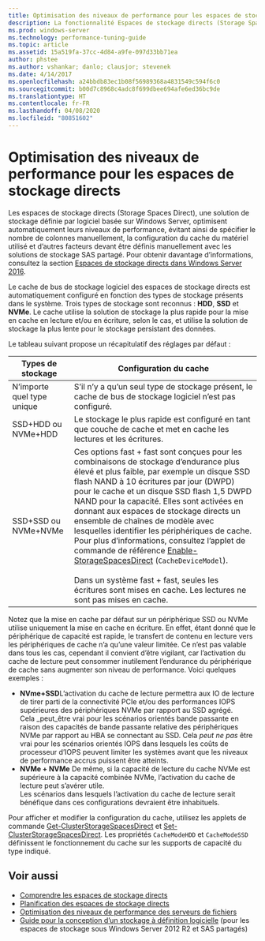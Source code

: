 ```yaml
---
title: Optimisation des niveaux de performance pour les espaces de stockage directs
description: La fonctionnalité Espaces de stockage directs (Storage Spaces Direct) adapte automatiquement son niveau de performance en fonction de la configuration du cache du matériel que vous utilisez, comme décrit dans cette rubrique.
ms.prod: windows-server
ms.technology: performance-tuning-guide
ms.topic: article
ms.assetid: 15a519fa-37cc-4d84-a9fe-097d33bb71ea
author: phstee
ms.author: vshankar; danlo; clausjor; stevenek
ms.date: 4/14/2017
ms.openlocfilehash: a24bbdb83ec1b08f56989368a4831549c594f6c0
ms.sourcegitcommit: b00d7c8968c4adc8f699dbee694afe6ed36bc9de
ms.translationtype: HT
ms.contentlocale: fr-FR
ms.lasthandoff: 04/08/2020
ms.locfileid: "80851602"
---
```

# <a name="performance-tuning-for-storage-spaces-direct"></a>Optimisation des niveaux de performance pour les espaces de stockage directs

Les espaces de stockage directs (Storage Spaces Direct), une solution de stockage définie par logiciel basée sur Windows Server, optimisent automatiquement leurs niveaux de performance, évitant ainsi de spécifier le nombre de colonnes manuellement, la configuration du cache du matériel utilisé et d’autres facteurs devant être définis manuellement avec les solutions de stockage SAS partagé. Pour obtenir davantage d’informations, consultez la section [Espaces de stockage directs dans Windows Server 2016](../../../../storage/storage-spaces/storage-spaces-direct-overview.md).

Le cache de bus de stockage logiciel des espaces de stockage directs est automatiquement configuré en fonction des types de stockage présents dans le système. Trois types de stockage sont reconnus : **HDD**, **SSD** et **NVMe**. Le cache utilise la solution de stockage la plus rapide pour la mise en cache en lecture et/ou en écriture, selon le cas, et utilise la solution de stockage la plus lente pour le stockage persistant des données.

Le tableau suivant propose un récapitulatif des réglages par défaut :

| Types de stockage | Configuration du cache |
| --- | --- |
| N’importe quel type unique | S’il n’y a qu’un seul type de stockage présent, le cache de bus de stockage logiciel n’est pas configuré. |
| SSD+HDD ou NVMe+HDD | Le stockage le plus rapide est configuré en tant que couche de cache et met en cache les lectures et les écritures. |
| SSD+SSD ou NVMe+NVMe | Ces options fast + fast sont conçues pour les combinaisons de stockage d’endurance plus élevé et plus faible, par exemple un disque SSD flash NAND à 10 écritures par jour (DWPD) pour le cache et un disque SSD flash 1,5 DWPD NAND pour la capacité. Elles sont activées en donnant aux espaces de stockage directs un ensemble de chaînes de modèle avec lesquelles identifier les périphériques de cache. Pour plus d’informations, consultez l’applet de commande de référence [Enable-StorageSpacesDirect](https://technet.microsoft.com/library/mt589697.aspx) (`CacheDeviceModel`). <br><br>Dans un système fast + fast, seules les écritures sont mises en cache. Les lectures ne sont pas mises en cache. |

Notez que la mise en cache par défaut sur un périphérique SSD ou NVMe utilise uniquement la mise en cache en écriture. En effet, étant donné que le périphérique de capacité est rapide, le transfert de contenu en lecture vers les périphériques de cache n’a qu’une valeur limitée. Ce n’est pas valable dans tous les cas, cependant il convient d’être vigilant, car l’activation du cache de lecture peut consommer inutilement l’endurance du périphérique de cache sans augmenter son niveau de performance. Voici quelques exemples :

* **NVme+SSD**L’activation du cache de lecture permettra aux IO de lecture de tirer parti de la connectivité PCIe et/ou des performances IOPS supérieures des périphériques NVMe par rapport au SSD agrégé. <br>Cela _peut_être vrai pour les scénarios orientés bande passante en raison des capacités de bande passante relative des périphériques NVMe par rapport au HBA se connectant au SSD. Cela _peut ne pas_ être vrai pour les scénarios orientés IOPS dans lesquels les coûts de processeur d’IOPS peuvent limiter les systèmes avant que les niveaux de performance accrus puissent être atteints.
* **NVMe + NVMe** De même, si la capacité de lecture du cache NVMe est supérieure à la capacité combinée NVMe, l’activation du cache de lecture peut s’avérer utile. <br>Les scénarios dans lesquels l’activation du cache de lecture serait bénéfique dans ces configurations devraient être inhabituels.

Pour afficher et modifier la configuration du cache, utilisez les applets de commande [Get-ClusterStorageSpacesDirect](https://technet.microsoft.com/library/mt634616.aspx) et [Set-ClusterStorageSpacesDirect](https://technet.microsoft.com/library/mt763265.aspx). Les propriétés `CacheModeHDD` et `CacheModeSSD` définissent le fonctionnement du cache sur les supports de capacité du type indiqué.

## <a name="see-also"></a>Voir aussi

- [Comprendre les espaces de stockage directs](../../../../storage/storage-spaces/understand-storage-spaces-direct.md)
- [Planification des espaces de stockage directs](../../../../storage/storage-spaces/plan-storage-spaces-direct.md)
- [Optimisation des niveaux de performance des serveurs de fichiers](../../role/file-server/index.md)
- [Guide pour la conception d’un stockage à définition logicielle](https://technet.microsoft.com/library/mt243829.aspx) (pour les espaces de stockage sous Windows Server 2012 R2 et SAS partagés)
